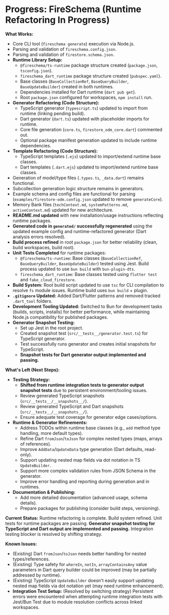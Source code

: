 # Progress: FireSchema (Runtime Refactoring In Progress)

**What Works:**

- Core CLI tool (`fireschema generate`) execution via Node.js.
- Parsing and validation of `fireschema.config.json`.
- Parsing and validation of `firestore.schema.json`.
- **Runtime Library Setup:**
  - `@fireschema/ts-runtime` package structure created (`package.json`,
    `tsconfig.json`).
  - `fireschema_dart_runtime` package structure created (`pubspec.yaml`).
  - Base classes (`BaseCollectionRef`, `BaseQueryBuilder`, `BaseUpdateBuilder`)
    created in both runtimes.
  - Dependencies installed for Dart runtime (`dart pub get`).
  - Root `package.json` configured for workspaces, `npm install` run.
- **Generator Refactoring (Code Structure):**
  - TypeScript generator (`typescript.ts`) updated to import from runtime
    (linking pending build).
  - Dart generator (`dart.ts`) updated with placeholder imports for runtime.
  - Core file generation (`core.ts`, `firestore_odm_core.dart`) commented out.
  - Optional package manifest generation updated to include runtime
    dependencies.
- **Template Refactoring (Code Structure):**
  - TypeScript templates (`.ejs`) updated to import/extend runtime base classes.
  - Dart templates (`.dart.ejs`) updated to import/extend runtime base classes.
- Generation of model/type files (`.types.ts`, `_data.dart`) remains functional.
- Subcollection generation logic structure remains in generators.
- Example schema and config files are functional for parsing
  (`examples/firestore-odm.config.json` updated to remove `generateCore`).
- Memory Bank files (`techContext.md`, `systemPatterns.md`, `activeContext.md`)
  updated for new architecture.
- **README.md updated** with new installation/usage instructions reflecting
  runtime packages.
- **Generated code in `generated/` successfully regenerated** using the updated
  example config and runtime-refactored generator (Dart analysis errors
  resolved).
- **Build process refined** in root `package.json` for better reliability
  (clean, build workspaces, build root).
- **Unit Tests Completed** for runtime packages:
  - `@fireschema/ts-runtime`: Base classes (`BaseCollectionRef`,
    `BaseQueryBuilder`, `BaseUpdateBuilder`) tested using Jest. Build process
    updated to use `bun build` with `bun-plugin-dts`.
  - `fireschema_dart_runtime`: Base classes tested using `flutter test` and
    `fake_cloud_firestore`.
- **Build System:** Root build script updated to use `tsc` for CLI compilation
  to resolve `fs` module issues. Runtime build uses `bun build` + plugin.
- **`.gitignore` Updated:** Added Dart/Flutter patterns and removed tracked
  `.dart_tool` folders.
- **Development Tooling Updated:** Switched to Bun for development tasks
  (builds, scripts, installs) for better performance, while maintaining Node.js
  compatibility for published packages.
- **Generator Snapshot Testing:**
  - Set up Jest in the root project.
  - Created snapshot test (`src/__tests__/generator.test.ts`) for TypeScript
    generator.
  - Test successfully runs generator and creates initial snapshots for
    TypeScript.
  - **Snapshot tests for Dart generator output implemented and passing.**

**What's Left (Next Steps):**

- **Testing Strategy:**
  - **Shifted from runtime integration tests to generator output snapshot
    tests** due to persistent environment/tooling issues.
  - Review generated TypeScript snapshots (`src/__tests__/__snapshots__/`).
  - Review generated TypeScript and Dart snapshots
    (`src/__tests__/__snapshots__/`).
  - Ensure adequate test coverage for generator edge cases/options.
- **Runtime & Generator Refinements:**
  - Address TODOs within runtime base classes (e.g., `add` method type handling,
    more default types).
  - Refine Dart `fromJson`/`toJson` for complex nested types (maps, arrays of
    references).
  - Improve `AddData`/`UpdateData` type generation (Dart defaults, read-only).
  - Support updating nested map fields via dot notation in TS `UpdateBuilder`.
  - Support more complex validation rules from JSON Schema in the generator.
  - Improve error handling and reporting during generation and in runtimes.
- **Documentation & Publishing:**
  - Add more detailed documentation (advanced usage, schema details).
  - Prepare packages for publishing (consider build steps, versioning).

**Current Status:** Runtime refactoring is complete. Build system refined. Unit
tests for runtime packages are passing. **Generator snapshot testing for
TypeScript and Dart output are implemented and passing.** Integration testing
blocker is resolved by shifting strategy.

**Known Issues:**

- (Existing) Dart `fromJson`/`toJson` needs better handling for nested
  types/references.
- (Existing) Type safety for `whereIn`, `notIn`, `arrayContainsAny` value
  parameters in Dart query builder could be improved (may be partially addressed
  by runtime).
- (Existing) TypeScript `UpdateBuilder` doesn't easily support updating nested
  map fields via dot notation yet (may need runtime enhancement).
- **Integration Test Setup:** (Resolved by switching strategy) Persistent errors
  were encountered when attempting runtime integration tests with Jest/Bun Test
  due to module resolution conflicts across linked workspaces.
